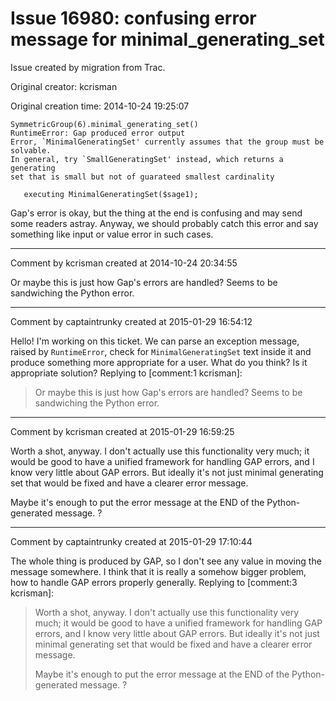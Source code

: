 # Issue 16980: confusing error message for minimal_generating_set

Issue created by migration from Trac.

Original creator: kcrisman

Original creation time: 2014-10-24 19:25:07


```
SymmetricGroup(6).minimal_generating_set()
RuntimeError: Gap produced error output
Error, `MinimalGeneratingSet' currently assumes that the group must be solvable.
In general, try `SmallGeneratingSet' instead, which returns a generating
set that is small but not of guarateed smallest cardinality

   executing MinimalGeneratingSet($sage1);
```

Gap's error is okay, but the thing at the end is confusing and may send some readers astray.  Anyway, we should probably catch this error and say something like input or value error in such cases.


---

Comment by kcrisman created at 2014-10-24 20:34:55

Or maybe this is just how Gap's errors are handled?  Seems to be sandwiching the Python error.


---

Comment by captaintrunky created at 2015-01-29 16:54:12

Hello!
I'm working on this ticket. We can parse an exception message, raised by `RuntimeError`, check for `MinimalGeneratingSet` text inside it and produce something more appropriate for a user. What do you think? Is it appropriate solution? 
Replying to [comment:1 kcrisman]:
> Or maybe this is just how Gap's errors are handled?  Seems to be sandwiching the Python error.


---

Comment by kcrisman created at 2015-01-29 16:59:25

Worth a shot, anyway.  I don't actually use this functionality very much; it would be good to have a unified framework for handling GAP errors, and I know very little about GAP errors.  But ideally it's not just minimal generating set that would be fixed and have a clearer error message.

Maybe it's enough to put the error message at the END of the Python-generated message.  ?


---

Comment by captaintrunky created at 2015-01-29 17:10:44

The whole thing is produced by GAP, so I don't see any value in moving the message somewhere. I think that it is really a somehow bigger problem, how to handle GAP errors properly generally. 
Replying to [comment:3 kcrisman]:
> Worth a shot, anyway.  I don't actually use this functionality very much; it would be good to have a unified framework for handling GAP errors, and I know very little about GAP errors.  But ideally it's not just minimal generating set that would be fixed and have a clearer error message.
> 
> Maybe it's enough to put the error message at the END of the Python-generated message.  ?
